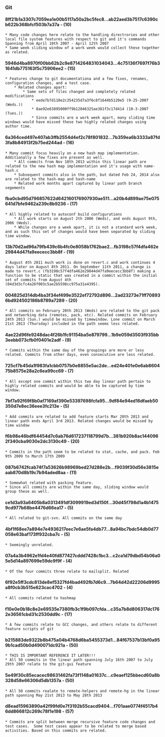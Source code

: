 ### Git
#### 8ff21b1a3307c7059ea1e00b5117a50a2bc5fec8...ab22aed3b7517c6390cb622b368bfcf503b7a37a - (10)
	* Many code changes here relate to the handling directrories and other local file system features with respect to git and it's commands Spanning from April 10th 2007 - April 12th 2007
	* Same week sliding window of a work week would collect these together as related.

#### 5946d4ba8970f00bb62b2c9e8714264831034043...4c75136f7697f76b31641db775163f5c75906ee2 - (15)
	* Features change to git documentationa and a few fixes, renames, configuration changes, and a test case.
		* Related changes apart:
			* Same sets of files changed and completely related modifications
				* eede7b7d110e2c354235d7a3f6c8f1644b5120e5 (9-25-2007 (Weds.)) 
				* 8ae92e63895000ff9b12046325ae381f3c17d414 (10-3-2007 (Tues.))
				* Since commits are a work week apart, many sliding time windows would have missed these two highly related changes using author time.

#### 6a364ced497e407ab3ffb2554d4ef2c78f801832...7b359ea6b3333a87fd3fa8b84913f2b75ed244ad - (16)
	* Many commit focus heavily on a new hash map implementation. Additionally a few fixes are present as well.
		* All commits from Nov 18th 2013 within this linear path are related to the new hash map implementation and it's usage with name-hash.c
		* Subsequent commits also in the path, but dated Feb 24, 2014 also are related to the hash-map and hash-name
		* Related work months apart captured by linear path branch segements

#### fba0cbd95d796857622d642160176907930ae511...a20b4d899ae75e075641d7bfe9462a239c8b9236 - (17)
	* All highly related to autoconf build configurations
		* All work starts on August 2th 2006 (Weds), and ends August 9th, 2006 (Weds).
		* While changes are a week apart, it is not a standard work week, and as such this set of changes would have been separated by sliding time window.

#### 13b70d2ad96a79fb439c6b4fc0e8058b1762bae2...fb3198c57f4dfa462e29844d47fa9eececc3bb8f - (19)
	* August 4th 2011 much work is done on revert.c and work continues 4 days later on August 8th 2011. On September 11th 2011, a change is made to revert.c (fb3198c57f4dfa462e29844d47fa9eececc3bb8f) making a function to be static that was created in a commit within the initial set of commits from August 4th (04d3d3cfc4a26f003c5ae2b5598cc975a31e4395).

#### 004825d314db4ba3f34ef499e3522ef72792d896...2ad23273e71ff708936bd924502186b8789a7289 - (20)
	* All commits on February 20th 2013 (Weds) are related to the git pack and networking data (remotes, pack, etc). Related commits on February 24th 2013 (Sun.) would be missed by timewindow. Lone commit on March 21st 2013 (Thursday) included in the path seems less related.

#### 4ae22d96fe9248dac4f26b1fc91154ba5e879799...1b9e059d3503f935bb3eebb073cfb0f0401e2adf - (9)
	* Commits within the same day of the groupings are more or less related. Commits from other days, even consecutive are less related.

#### 725cf7b45da1f983fa1cbb0757b0e8855e5ac2de...ed24e401e0e6ab860475b8575e28a2c6ea99cc69 - (7)
	* All except one commit within this two day linear path pertain to highly related commits and would be able to be captured by time window.

#### 7bf7a92f69f8b0af7169af390e53397698fcfa95...9df84e94ed16dfaeb50350d7e8ec36eee3fc213e - (5)
	* Add commits are related to add feature starts Mar 20th 2013 and linear path ends April 3rd 2013. Related changes would be missed by time window

#### f6b98e46bdf64454d7c6ab76d617237118799d7b...381b920b8ac1440962f340cba9030e2dc3130c49 - (20)
	* Commits in the path seem to be related to stat, cache, and pack. Feb 9th 2009 to March 17th 2009

#### 087b6742fcab74f7a53626b98969bed27d288e2b...f9039f30d56e3815eaab870d8b19c7b94aded8aa - (11)
	* Somewhat related with packing feature.
	* Since all commits are within the same day, sliding window would group these as well.

#### ce1d3a93a6405b8a0313491df3099919ed3d150f...30d45f798d1a4b14759cd977b68be4476d66ea17 - (5)
	* All related to git-svn. All commits on the same day

#### 4bf1f68ee7a894e7e4936217eec7e6ae5fa4db77...8a94bc7bdc54db0d77058e63baf173ff932cba7c - (5)
	* Seemingly unrelated.

#### 07a4a3b4962e1fd4e40fd877427cddd7428c1bc3...c2ca1d79dbd54b06a05e5d14a897699e59dc9f9f - (4)
	* Of the four commits three relate to mailsplit. Related

#### 6f92e5ff3cdc813de8ef5327fd4bad492fb7d6c9...7b64d42d22206d9995a8f0cb3b515e623cac4702 - (4)
	* All commits related to hashmap

#### f10e0e0b18c8e2e69535e7380fb3c1f9b097cfda...c35a7b8d806317dc1762e36561cbd31c2530dd9c - (17)
	* A few commits relate to GCC changes, and others relate to different feature scripts of git

#### b215883de9322b8b475a04b4768d6ba5455373d1...84f67537b13bf0a959b1cad50b0d490071dc921a - (50)
	* THIS IS IMPORTANT REFERENCE IT LATER!!!
	* All 50 commits in the linear path spanning July 16th 2007 to July 29th 2007 relate to the git-gui feature

#### 5e49f30c85ecacec98631462fa73f1148a01637c...c9eaef125bbecd60a8b328d58e66306d5db1357a - (50)
	* All 50 commits realate to remote-helpers and remote-hg in the linear path spanning May 21st 2013 to May 28th 2013

#### d8ead15963890a42f99fd0e7f3192b55cacd9404...f701aae0774f4517b46dd866812c269c78f1e198 - (57)
	* Commits are split between merge recursive feature code changes and test cases.  Some test cases appear to be related to merge based activities. Based on this commits are related.

